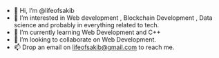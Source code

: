 - 👋 Hi, I’m @lifeofsakib
- 👀 I’m interested in Web development , Blockchain Development , Data science and probably in everything related to tech.
- 🌱 I’m currently learning Web Development and C++
- 💞️ I’m looking to collaborate on Web Development.
- 📫 Drop an email on lifeofsakib@gmail.com to reach me.

<!---
lifeofsakib/lifeofsakib is a ✨ special ✨ repository because its `README.md` (this file) appears on your GitHub profile.
You can click the Preview link to take a look at your changes.
--->
